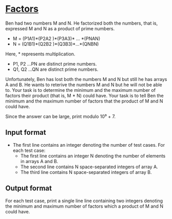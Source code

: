 # [Factors][link]

Ben had two numbers M and N. He factorized both the numbers, that is, expressed M and N as a product of prime numbers.

- M = (P1A1)\*(P2A2 )\*(P3A3)\* … \*(PNAN)
- N = (Q1B1)\*(Q2B2 )\*(Q3B3)\*…\*(QNBN)

Here, \* represents multiplication.

- P1, P2 ...PN are distinct prime numbers.
- Q1, Q2 ...QN are distinct prime numbers.

Unfortunately, Ben has lost both the numbers M and N but still he has arrays A and B. He wants to reterive the numbers M and N but he will not be able to. Your task is to determine the minimum and the maximum number of factors their product (that is, M \* N) could have. Your task is to tell Ben the minimum and the maximum number of factors that the product of M and N could have.

Since the answer can be large, print modulo 10⁹ + 7.

## Input format

- The first line contains an integer denoting the number of test cases. For each test case:
  - The first line contains an integer N denoting the number of elements in arrays A and B.
  - The second line contains N space-separated integers of array A.
  - The third line contains N space-separated integers of array B.

## Output format

For each test case, print a single line line containing two integers denoting the minimum and maximum number of factors which a product of M and N could have.

[link]: https://www.hackerearth.com/practice/algorithms/greedy/basics-of-greedy-algorithms/practice-problems/algorithm/factors-2-50c92a46/
